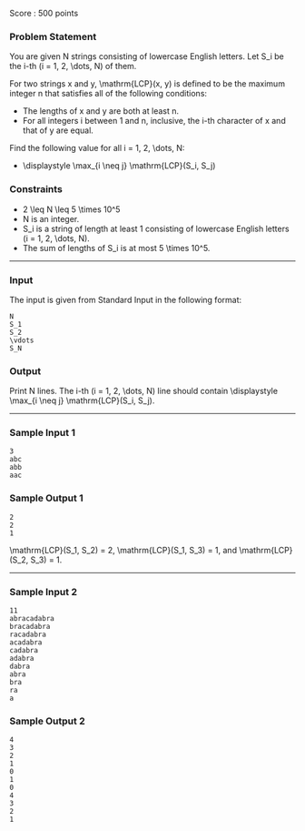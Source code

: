 Score : 500 points

### Problem Statement

You are given N strings consisting of lowercase English letters. Let S\_i be the i-th (i = 1, 2, \dots, N) of them.

For two strings x and y, \mathrm{LCP}(x, y) is defined to be the maximum integer n that satisfies all of the following conditions:

* The lengths of x and y are both at least n.
* For all integers i between 1 and n, inclusive, the i-th character of x and that of y are equal.

Find the following value for all i = 1, 2, \dots, N:

* \displaystyle \max\_{i \neq j} \mathrm{LCP}(S\_i, S\_j)

### Constraints

* 2 \leq N \leq 5 \times 10^5
* N is an integer.
* S\_i is a string of length at least 1 consisting of lowercase English letters (i = 1, 2, \dots, N).
* The sum of lengths of S\_i is at most 5 \times 10^5.

---

### Input

The input is given from Standard Input in the following format:

```
N
S_1
S_2
\vdots
S_N
```

### Output

Print N lines. The i-th (i = 1, 2, \dots, N) line should contain \displaystyle \max\_{i \neq j} \mathrm{LCP}(S\_i, S\_j).

---

### Sample Input 1

```
3
abc
abb
aac
```

### Sample Output 1

```
2
2
1
```

\mathrm{LCP}(S\_1, S\_2) = 2, \mathrm{LCP}(S\_1, S\_3) = 1, and \mathrm{LCP}(S\_2, S\_3) = 1.

---

### Sample Input 2

```
11
abracadabra
bracadabra
racadabra
acadabra
cadabra
adabra
dabra
abra
bra
ra
a
```

### Sample Output 2

```
4
3
2
1
0
1
0
4
3
2
1
```